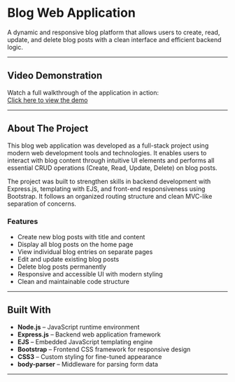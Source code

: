 #  Blog Web Application

A dynamic and responsive blog platform that allows users to create, read, update, and delete blog posts with a clean interface and efficient backend logic.

---

##  Video Demonstration

Watch a full walkthrough of the application in action:  
[Click here to view the demo](https://drive.google.com/file/d/1ESeSASOmuDzEakqPcVfPyqzehYAImWdN/view?usp=drive_link)

---
## About The Project

This blog web application was developed as a full-stack project using modern web development tools and technologies. It enables users to interact with blog content through intuitive UI elements and performs all essential CRUD operations (Create, Read, Update, Delete) on blog posts.

The project was built to strengthen skills in backend development with Express.js, templating with EJS, and front-end responsiveness using Bootstrap. It follows an organized routing structure and clean MVC-like separation of concerns.

### Features

- Create new blog posts with title and content
- Display all blog posts on the home page
- View individual blog entries on separate pages
- Edit and update existing blog posts
- Delete blog posts permanently
- Responsive and accessible UI with modern styling
- Clean and maintainable code structure

---

## Built With

- **Node.js** – JavaScript runtime environment
- **Express.js** – Backend web application framework
- **EJS** – Embedded JavaScript templating engine
- **Bootstrap** – Frontend CSS framework for responsive design
- **CSS3** – Custom styling for fine-tuned appearance
- **body-parser** – Middleware for parsing form data

---
